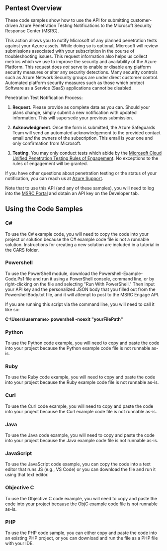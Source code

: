 <h2>Pentest Overview</h2>

These code samples show how to use the API for submitting customer-driven Azure Penetration Testing Notifications to the Microsoft Security Response Center (MSRC).

This action allows you to notify Microsoft of any planned penetration tests against your Azure assets.
While doing so is optional, Microsoft will review submissions associated with your subscription in the course of troubleshooting issues.
This request information also helps us collect metrics which we use to improve the security and availability of the Azure Platform.
This request does *not* serve to enable or disable any platform security measures or alter any security detections.
Many security controls such as Azure Network Security groups are under direct customer control.
Automated platform security measures such as those which protect Software as a Service (SaaS) applications cannot be disabled.

Penetration Test Notification Process:

1. **Request**.
Please provide as complete data as you can. Should your plans change, simply submit a new notification with updated information.
This will supersede your previous submission.

2. **Acknowledgment**.
Once the form is submitted, the Azure Safeguards Team will send an automated acknowledgement to the provided contact email
*and* the owners of the subscription. This email is your one and only confirmation from Microsoft.

3. **Testing**.
You may only conduct tests which abide by the [Microsoft Cloud Unified Penetration Testing Rules of Engagement](https://technet.microsoft.com/en-us/mt784683).
No exceptions to the rules of engagement will be granted.

If you have other questions about penetration testing or the status of your notification, you can reach us at [Azure Support](https://www.microsoft.com/windowsazure/support/).

Note that to use this API (and any of these samples), you will need to log into the [MSRC Portal](https://portal.msrc.microsoft.com/en-us/developer) and obtain an API key on the Developer tab.

<h2>Using the Code Samples</h2>

<h3>C#</h3>
To use the C# example code, you will need to copy the code into your project or solution because the C# example code file is not a runnable solution. Instructions for creating a new solution are included in a tutorial in the CARS folder.

<h3>Powershell</h3>
To use the PowerShell module, download the Powershell-Example-Code.Ps1 file and run it using a PowerShell console, command line, or by right-clicking on the file and selecting "Run With PowerShell." Then input your API key and the personalized JSON body that you filled out from the PowershellBody.txt file, and it will attempt to post to the MSRC Engage API.

If you are running this script via the command line, you will need to call it like so:

<b>C:\Users\username> powershell -noexit "yourFilePath"</b>

<h3>Python</h3>
To use the Python code example, you will need to copy and paste the code into your project because the Python example code file is not runnable as-is.

<h3>Ruby</h3>
To use the Ruby code example, you will need to copy and paste the code into your project because the Ruby example code file is not runnable as-is.

<h3>Curl</h3>
To use the Curl code example, you will need to copy and paste the code into your project because the Curl example code file is not runnable as-is.

<h3>Java</h3>
To use the Java code example, you will need to copy and paste the code into your project because the Java example code file is not runnable as-is.

<h3>JavaScript</h3>
To use the JavaScript code example, you can copy the code into a text editor that runs JS (e.g., VS Code) or you can download the file and run it using that text editor.

<h3>Objective C</h3>
To use the Objective C code example, you will need to copy and paste the code into your project because the ObjC example code file is not runnable as-is.

<h3>PHP</h3>
To use the PHP code sample, you can either copy and paste the code into an existing PHP project, or you can download and run the file as a PHP file with your IDE.

